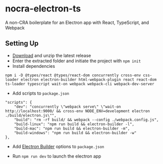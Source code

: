 # nocra-electron-ts
A non-CRA boilerplate for an Electron app with React, TypeScript, and Webpack

## Setting Up
* [Download](https://github.com/slashinfty/nocra-electron-ts/zipball/main/) and unzip the latest release
* Enter the extracted folder and initiate the project with `npm init`
* Install dependencies

```
npm i -D @types/react @types/react-dom concurrently cross-env css-loader electron electron-builder html-webpack-plugin react react-dom ts-loader typescript wait-on webpack webpack-cli webpack-dev-server
```

* Add scripts to `package.json`

```
"scripts": {
    "dev": "concurrently \"webpack serve\" \"wait-on http://localhost:9000/ && cross-env NODE_ENV=development electron ./build/electron.js\"",
    "build": "rm -rf build/ && webpack --config ./webpack.config.js",
    "build-linux": "npm run build && electron-builder -l",
    "build-mac": "npm run build && electron-builder -m",
    "build-windows": "npm run build && electron-builder -w"
},
```

* Add [Electron Builder](https://www.electron.build/configuration/configuration#configuration) options to `package.json`

* Run `npm run dev` to launch the electron app